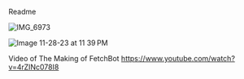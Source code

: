 Readme


![IMG_6973](https://github.com/user-attachments/assets/41a629e2-6706-4168-8f5e-9b465d5df3c1)



![Image 11-28-23 at 11 39 PM](https://github.com/user-attachments/assets/de54fef7-3ae0-429a-9e10-20363039da44)



Video of The Making of FetchBot
https://www.youtube.com/watch?v=4rZINc078I8
